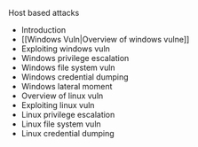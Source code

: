 Host based attacks
- Introduction
- [[Windows Vuln|Overview of windows vulne]]
- Exploiting windows vuln
- Windows privilege escalation
- Windows file system vuln
- Windows credential dumping
- Windows lateral moment
- Overview of linux vuln
- Exploiting linux vuln
- Linux privilege escalation
- Linux file system vuln
- Linux credential dumping


